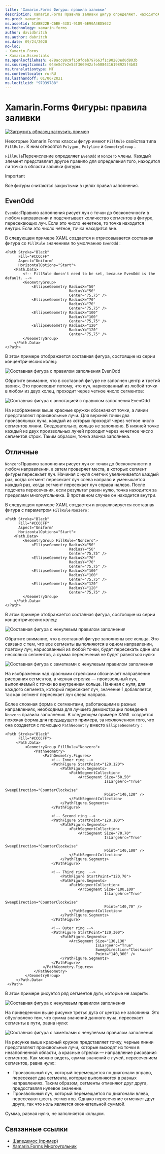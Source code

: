 ```yaml
---
title: 'Xamarin.Forms Фигуры: правила заливки'
description: Xamarin.Forms Правила заливки фигур определяют, находится ли точка в области заполнения фигуры.
ms.prod: xamarin
ms.assetid: 5CABB22B-C6BE-43D1-91D9-6E90A4BD5622
ms.technology: xamarin-forms
author: davidbritch
ms.author: dabritch
ms.date: 09/24/2020
no-loc:
- Xamarin.Forms
- Xamarin.Essentials
ms.openlocfilehash: e78acc88c9f159fdeb797663f1c90283ed0d803b
ms.sourcegitcommit: 044e8d7e2e53f366942afe5084316198925f4b03
ms.translationtype: MT
ms.contentlocale: ru-RU
ms.lasthandoff: 01/06/2021
ms.locfileid: "97939788"
---
```

# <a name="no-locxamarinforms-shapes-fill-rules"></a>Xamarin.Forms Фигуры: правила заливки

[![Загрузить образец](~/media/shared/download.png) загрузить пример](/samples/xamarin/xamarin-forms-samples/userinterface-shapesdemos/)

Некоторые Xamarin.Forms классы фигур имеют `FillRule` свойства типа `FillRule` . К ним относятся `Polygon` , `Polyline` и `GeometryGroup` .

`FillRule`Перечисление определяет `EvenOdd` и `Nonzero` члены. Каждый элемент представляет другое правило для определения того, находится ли точка в области заливки фигуры.

> [!IMPORTANT]
> Все фигуры считаются закрытыми в целях правил заполнения.

## <a name="evenodd"></a>EvenOdd

`EvenOdd`Правило заполнения рисует луч с точки до бесконечности в любом направлении и подсчитывает количество сегментов в фигуре, пересекающих луч. Если это число нечетное, то точка находится внутри. Если это число четное, точка находится вне.

В следующем примере XAML создается и отрисовывается составная фигура со `FillRule` значением по умолчанию `EvenOdd` :

```xaml
<Path Stroke="Black"
      Fill="#CCCCFF"
      Aspect="Uniform"
      HorizontalOptions="Start">
    <Path.Data>
        <!-- FillRule doesn't need to be set, because EvenOdd is the default. -->
        <GeometryGroup>
            <EllipseGeometry RadiusX="50"
                             RadiusY="50"
                             Center="75,75" />
            <EllipseGeometry RadiusX="70"
                             RadiusY="70"
                             Center="75,75" />
            <EllipseGeometry RadiusX="100"
                             RadiusY="100"
                             Center="75,75" />
            <EllipseGeometry RadiusX="120"
                             RadiusY="120"
                             Center="75,75" />
        </GeometryGroup>
    </Path.Data>
</Path>
```

В этом примере отображается составная фигура, состоящие из серии концентрических колец:

![Составная фигура с правилом заполнения EvenOdd](fillrule-images/evenodd.png "Составная фигура с правилом заполнения EvenOdd")

Обратите внимание, что в составной фигуре не заполнен центр и третий звонок. Это происходит потому, что луч, нарисованный из любой точки в любом из двух колец, проходит через четное число сегментов:

![Составная фигура с аннотацией с правилом заполнения EvenOdd](fillrule-images/evenodd-annotated.png "Составная фигура с аннотацией с правилом заполнения EvenOdd")

На изображении выше красные кружки обозначают точки, а линии представляют произвольные лучи. Для верхней точки два произвольных луча, каждый из которых проходят через четное число сегментов линии. Следовательно, кольцо не заполнено. В нижней точке каждый из двух произвольных лучей проходит через нечетное число сегментов строк. Таким образом, точка звонка заполнена.

## <a name="nonzero"></a>Отличные

`Nonzero`Правило заполнения рисует луч от точки до бесконечности в любом направлении, а затем проверяет места, в которых сегмент фигуры пересекает луч. Начиная с нуля счетчик увеличивается каждый раз, когда сегмент пересекает луч слева направо и уменьшается каждый раз, когда сегмент пересекает луч справа налево. После подсчета пересечения, если результат равен нулю, точка находится за пределами многоугольника. В противном случае он находится внутри.

В следующем примере XAML создается и визуализируется составная фигура с параметром `FillRule` `Nonzero` :

```xaml
<Path Stroke="Black"
      Fill="#CCCCFF"
      Aspect="Uniform"
      HorizontalOptions="Start">
    <Path.Data>
        <GeometryGroup FillRule="Nonzero">
            <EllipseGeometry RadiusX="50"
                             RadiusY="50"
                             Center="75,75" />
            <EllipseGeometry RadiusX="70"
                             RadiusY="70"
                             Center="75,75" />
            <EllipseGeometry RadiusX="100"
                             RadiusY="100"
                             Center="75,75" />
            <EllipseGeometry RadiusX="120"
                             RadiusY="120"
                             Center="75,75" />
        </GeometryGroup>
    </Path.Data>
</Path>
```

В этом примере отображается составная фигура, состоящие из серии концентрических колец:

![Составная фигура с ненулевым правилом заполнения](fillrule-images/nonzero.png "Составная фигура с ненулевым правилом заполнения")

Обратите внимание, что в составной фигуре заполнены все кольца. Это связано с тем, что все сегменты выполняются в одном направлении, поэтому луч, нарисованный из любой точки, будет пересекать один или несколько сегментов, а сумма пересечений не будет равняться нулю:

![Составная фигура с заметками с ненулевым правилом заполнения](fillrule-images/nonzero-annotated.png "Составная фигура с заметками с ненулевым правилом заполнения")

На изображении над красными стрелками обозначает направление рисования сегментов, а черная стрелка — произвольный луч, выполняемый с точки во внутреннем кольце. Начиная с нуля, для каждого сегмента, который пересекает луч, значение 1 добавляется, так как сегмент пересекает луч слева направо.

Более сложная форма с сегментами, работающими в разных направлениях, необходима для лучшего демонстрации поведения `Nonzero` правила заполнения. В следующем примере XAML создается похожая форма для предыдущего примера, за исключением того, что она создается с помощью `PathGeometry` вместо `EllipseGeometry` :

```xaml
<Path Stroke="Black"
      Fill="#CCCCFF">
     <Path.Data>
         <GeometryGroup FillRule="Nonzero">
             <PathGeometry>
                 <PathGeometry.Figures>
                     <!-- Inner ring -->
                     <PathFigure StartPoint="120,120">
                         <PathFigure.Segments>
                             <PathSegmentCollection>
                                 <ArcSegment Size="50,50"
                                             IsLargeArc="True"
                                             SweepDirection="CounterClockwise"
                                             Point="140,120" />
                             </PathSegmentCollection>
                         </PathFigure.Segments>
                     </PathFigure>

                     <!-- Second ring -->
                     <PathFigure StartPoint="120,100">
                         <PathFigure.Segments>
                             <PathSegmentCollection>
                                 <ArcSegment Size="70,70"
                                             IsLargeArc="True"
                                             SweepDirection="CounterClockwise"
                                             Point="140,100" />
                             </PathSegmentCollection>
                         </PathFigure.Segments>
                     </PathFigure>

                     <!-- Third ring  -->
                         <PathFigure StartPoint="120,70">
                         <PathFigure.Segments>
                             <PathSegmentCollection>
                                 <ArcSegment Size="100,100"
                                             IsLargeArc="True"
                                             SweepDirection="CounterClockwise"
                                             Point="140,70" />
                             </PathSegmentCollection>
                         </PathFigure.Segments>
                     </PathFigure>

                     <!-- Outer ring -->
                     <PathFigure StartPoint="120,300">
                         <PathFigure.Segments>
                             <ArcSegment Size="130,130"
                                         IsLargeArc="True"
                                         SweepDirection="Clockwise"
                                         Point="140,300" />
                         </PathFigure.Segments>
                     </PathFigure>
                 </PathGeometry.Figures>
             </PathGeometry>
         </GeometryGroup>
     </Path.Data>
 </Path>
```

В этом примере рисуется ряд сегментов дуги, которые не закрыты:

![Составная фигура с ненулевым правилом заполнения](fillrule-images/nonzero-gaps.png "Составная фигура с ненулевым правилом заполнения")

На приведенном выше рисунке третья дуга от центра не заполнена. Это обусловлено тем, что сумма значений данного луча, пересекает сегменты в пути, равна нулю:

![Составная фигура с заметками с ненулевым правилом заполнения](fillrule-images/nonzero-gaps-annotated.png "Составная фигура с заметками с ненулевым правилом заполнения")

На рисунке выше красный кружок представляет точку, черные линии представляют произвольные лучи, которые выходят из точки в незаполненной области, а красные стрелки — направление рисования сегментов. Как можно видеть, сумма значений с лучей, пересечением сегментов, равна нулю:

- Произвольный луч, который перемещается по диагонали вправо, пересекает два сегмента, которые выполняются в разных направлениях. Таким образом, сегменты отменяют друг друга, предоставляя нулевое значение.
- Произвольный луч, который перемещается по диагонали влево, пересекают шесть сегментов. Однако пересечение отменяет друг друга, так что ноль является окончательной суммой.

Сумма, равная нулю, не заполняется кольцом.

## <a name="related-links"></a>Связанные ссылки

- [Шапедемос (пример)](/samples/xamarin/xamarin-forms-samples/userinterface-shapesdemos/)
- [Xamarin.Forms Многоугольник](index.md)
